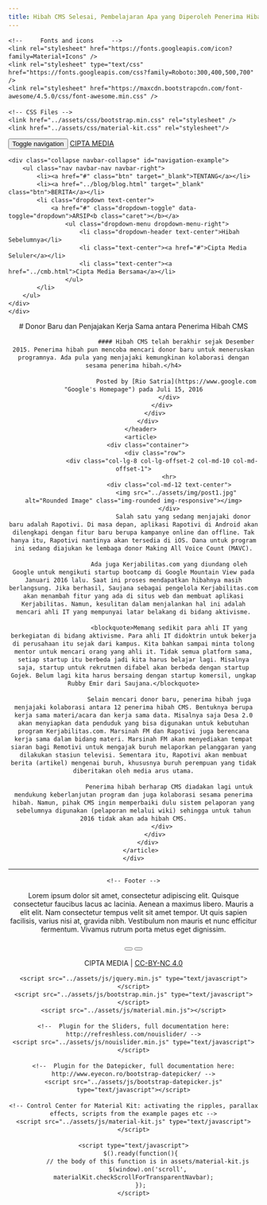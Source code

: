 ```yaml
---
title: Hibah CMS Selesai, Pembelajaran Apa yang Diperoleh Penerima Hibah?
---
```


<html lang="en">
<head>
	<link rel="apple-touch-icon" sizes="76x76" href="assets/img/apple-icon.png">
	<link rel="icon" type="image/png" href="assets/img/favicon.png">
	<title>Cipta Media - Berita</title>
	
	<!--     Fonts and icons     -->
	<link rel="stylesheet" href="https://fonts.googleapis.com/icon?family=Material+Icons" />
	<link rel="stylesheet" type="text/css" href="https://fonts.googleapis.com/css?family=Roboto:300,400,500,700" />
	<link rel="stylesheet" href="https://maxcdn.bootstrapcdn.com/font-awesome/4.5.0/css/font-awesome.min.css" />

	<!-- CSS Files -->
    <link href="../assets/css/bootstrap.min.css" rel="stylesheet" />
    <link href="../assets/css/material-kit.css" rel="stylesheet"/>
</head>

<body class="profile-page">

<!-- Navigation -->
<nav class="navbar navbar-fixed-top navbar-white" data-spy="affix">
	<div class="container">
		<div class="navbar-header">
			<button type="button" class="navbar-toggle" data-toggle="collapse" data-target="#navigation-example">
				<span class="sr-only">Toggle navigation</span>
				<span class="icon-bar"></span>
				<span class="icon-bar"></span>
				<span class="icon-bar"></span>
			</button>
				<a class="navbar-brand" href="../index.html">CIPTA MEDIA</a>
		</div>

	<div class="collapse navbar-collapse" id="navigation-example">
		<ul class="nav navbar-nav navbar-right">
			<li><a href="#" class="btn" target="_blank">TENTANG</a></li>
    		<li><a href="../blog/blog.html" target="_blank" class="btn">BERITA</a></li>
    		<li class="dropdown text-center">
				<a href="#" class="dropdown-toggle" data-toggle="dropdown">ARSIP<b class="caret"></b></a>
					<ul class="dropdown-menu dropdown-menu-right">
						<li class="dropdown-header text-center">Hibah Sebelumnya</li>
						<li class="text-center"><a href="#">Cipta Media Seluler</a></li>
						<li class="text-center"><a href="../cmb.html">Cipta Media Bersama</a></li>
					</ul>
			</li>
		</ul>
	</div>
	</div>
</nav>

<!-- Post Content -->
<div class="wrapper">
	<div class="header"></div>
	<div class="main main-raised">
		<header>
			<div class="container">
           			<div class="row">
               				<div class="col-lg-8 col-lg-offset-2 col-md-10 col-md-offset-1">
                   				<div class="post-heading">
							# Donor Baru dan Penjajakan Kerja Sama antara Penerima Hibah CMS
								
							#### Hibah CMS telah berakhir sejak Desember 2015. Penerima hibah pun mencoba mencari donor baru untuk meneruskan programnya. Ada pula yang menjajaki kemungkinan kolaborasi dengan sesama penerima hibah.</h4>
								
							Posted by [Rio Satria](https://www.google.com "Google's Homepage") pada Juli 15, 2016
						</div>
					</div>
				</div>
			</div>
		</header>
		<article>
			<div class="container">
				<div class="row">
					<div class="col-lg-8 col-lg-offset-2 col-md-10 col-md-offset-1">
						<hr>
						<div class="col-md-12 text-center">
                   			<img src="../assets/img/post1.jpg" alt="Rounded Image" class="img-rounded img-responsive"></img>
                   		</div>
                   				Salah satu yang sedang menjajaki donor baru adalah Rapotivi. Di masa depan, aplikasi Rapotivi di Android akan dilengkapi dengan fitur baru berupa kampanye online dan offline. Tak hanya itu, Rapotivi nantinya akan tersedia di iOS. Dana untuk program ini sedang diajukan ke lembaga donor Making All Voice Count (MAVC).
						
						Ada juga Kerjabilitas.com yang diundang oleh Google untuk mengikuti startup bootcamp di Google Mountain View pada Januari 2016 lalu. Saat ini proses mendapatkan hibahnya masih berlangsung. Jika berhasil, Saujana sebagai pengelola Kerjabilitas.com akan menambah fitur yang ada di situs web dan membuat aplikasi Kerjabilitas. Namun, kesulitan dalam menjalankan hal ini adalah mencari ahli IT yang mempunyai latar belakang di bidang aktivisme.

						<blockquote>Memang sedikit para ahli IT yang berkegiatan di bidang aktivisme. Para ahli IT didoktrin untuk bekerja di perusahaan itu sejak dari kampus. Kita bahkan sampai minta tolong mentor untuk mencari orang yang ahli it. Tidak semua platform sama, setiap startup itu berbeda jadi kita harus belajar lagi. Misalnya saja, startup untuk rekrutmen difabel akan berbeda dengan startup Gojek. Belum lagi kita harus bersaing dengan startup komersil, ungkap Rubby Emir dari Saujana.</blockquote>
							
						Selain mencari donor baru, penerima hibah juga menjajaki kolaborasi antara 12 penerima hibah CMS. Bentuknya berupa kerja sama materi/acara dan kerja sama data. Misalnya saja Desa 2.0 akan menyiapkan data penduduk yang bisa digunakan untuk kebutuhan program Kerjabilitas.com. Marsinah FM dan Rapotivi juga berencana kerja sama dalam bidang materi. Marsinah FM akan menyediakan tempat siaran bagi Remotivi untuk mengajak buruh melaporkan pelanggaran yang dilakukan stasiun televisi. Sementara itu, Rapotivi akan membuat berita (artikel) mengenai buruh, khususnya buruh perempuan yang tidak diberitakan oleh media arus utama.
							
						Penerima hibah berharap CMS diadakan lagi untuk mendukung keberlanjutan program dan juga kolaborasi sesama penerima hibah. Namun, pihak CMS ingin memperbaiki dulu sistem pelaporan yang sebelumnya digunakan (pelaporan melalui wiki) sehingga untuk tahun 2016 tidak akan ada hibah CMS.
					</div>
				</div>
			</div>
		</article>
	</div>
</div>
<hr>

    <!-- Footer -->
   <footer class="footer">
        <div class="container">
        	<div class="col-md-6">
        	Lorem ipsum dolor sit amet, consectetur adipiscing elit. Quisque consectetur faucibus lacus ac lacinia. Aenean a maximus libero. Mauris a elit elit. Nam consectetur tempus velit sit amet tempor. Ut quis sapien facilisis, varius nisi at, gravida nibh. Vestibulum non mauris et nunc efficitur fermentum. Vivamus rutrum porta metus eget dignissim.
        	</div>
        	<div class="col-md-6 text-right">
        		</br>
				<a href="#"><button class="btn btn-danger btn-raised btn-fab btn-fab-mini btn-round"><i class="fa fa-twitter"></i></button></a>
				<a href="#"><button class="btn btn-danger btn-raised btn-fab btn-fab-mini btn-round"><i class="fa fa-facebook"></i></button></a>
        	</div>
            <div class="pull-right text-right">
                </br>CIPTA MEDIA | <a href="#">CC-BY-NC 4.0</a>
            </div>
        </div>
    </footer>

<!--   Core JS Files   -->
	<script src="../assets/js/jquery.min.js" type="text/javascript"></script>
	<script src="../assets/js/bootstrap.min.js" type="text/javascript"></script>
	<script src="../assets/js/material.min.js"></script>

	<!--  Plugin for the Sliders, full documentation here: http://refreshless.com/nouislider/ -->
	<script src="../assets/js/nouislider.min.js" type="text/javascript"></script>

	<!--  Plugin for the Datepicker, full documentation here: http://www.eyecon.ro/bootstrap-datepicker/ -->
	<script src="../assets/js/bootstrap-datepicker.js" type="text/javascript"></script>

	<!-- Control Center for Material Kit: activating the ripples, parallax effects, scripts from the example pages etc -->
	<script src="../assets/js/material-kit.js" type="text/javascript"></script>

	<script type="text/javascript">
		$().ready(function(){
			// the body of this function is in assets/material-kit.js
			$(window).on('scroll', materialKit.checkScrollForTransparentNavbar);
		});
	</script>

</body>

</html>
